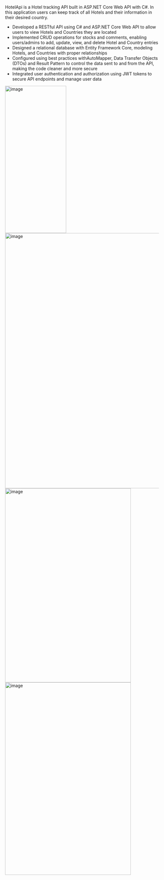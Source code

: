 HotelApi is a Hotel tracking API built in ASP.NET Core Web API with C#. In this application users can keep track of all Hotels and their information in their desired country.

- Developed a RESTful API using C# and ASP.NET Core Web API to allow users to view Hotels and Countries they are located </br>
- Implemented CRUD operations for stocks and comments, enabling users/admins to add, update, view, and delete Hotel and Country entries </br>
- Designed a relational database with Entity Framework Core, modeling Hotels, and Countries with proper relationships</br>
- Configured using best practices withAutoMapper, Data Transfer Objects (DTOs) and Result Pattern to control the data sent to and from the API, making the code cleaner and more secure</br>
- Integrated user authentication and authorization using JWT tokens to secure API endpoints and manage user data</br>

<img width="200" height="481" alt="image" src="https://github.com/user-attachments/assets/b6515e37-9f5a-4f86-a4ab-05436c862496" /> <img width="650" height="834" alt="image" src="https://github.com/user-attachments/assets/ba1e7184-5d98-4399-be65-de9238d9e850" />
<img width="412" height="634" alt="image" src="https://github.com/user-attachments/assets/b1728391-1222-4a3a-8741-aff314eddf29" /> <img width="412" height="629" alt="image" src="https://github.com/user-attachments/assets/1f050410-56b9-4619-9d85-8c1b90539fa2" />




